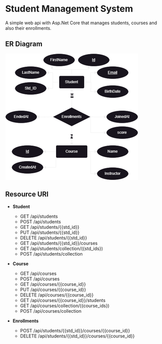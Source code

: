# Student Management System

A simple web api with Asp.Net Core that manages students, courses and also their enrollments.

## ER Diagram

![ER Diagram](imgs/er-diagram.png)

## Resource URI

- **Student**

  - GET /api/students
  - POST /api/students
  - GET /api/students/{{std_id}}
  - PUT /api/students/{{std_id}}
  - DELETE /api/students/{{std_id}}
  - GET /api/students/{{std_id}}/courses
  - GET /api/students/collection/({std_ids})
  - POST /api/students/collection

- **Course**

  - GET /api/courses
  - POST /api/courses
  - GET /api/courses/{{course_id}}
  - PUT /api/courses/{{course_id}}
  - DELETE /api/courses/{{course_id}}
  - GET /api/courses/{{course_id}}/students
  - GET /api/courses/collection/({course_ids})
  - POST /api/courses/collection

- **Enrollments**
  - POST /api/students/{{std_id}}/courses/{{course_id}}
  - DELETE /api/students/{{std_id}}/courses/{{course_id}}

